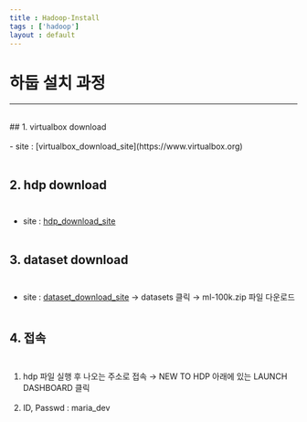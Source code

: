 ```yaml
---
title : Hadoop-Install
tags : ['hadoop']
layout : default
---
```


# 하둡 설치 과정
---
<br>
## 1. virtualbox download <br><br>
- site : [virtualbox_download_site](https://www.virtualbox.org) <br><br>

## 2. hdp download <br><br>
- site : [hdp_download_site](https://archive.cloudera.com/hwx-sandbox/hdp/hdp-2.6.5/HDP_2.6.5_virtualbox_180626.ova) <br><br>

## 3. dataset download <br><br>
- site : [dataset_download_site](https://grouplens.org/) → datasets 클릭 → ml-100k.zip 파일 다운로드 <br><br>

## 4. 접속 <br><br>
1. hdp 파일 실행 후 나오는 주소로 접속 → NEW TO HDP 아래에 있는 LAUNCH DASHBOARD 클릭  <br><br>
2. ID, Passwd : maria_dev
